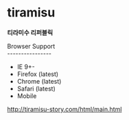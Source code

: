 # tiramisu
**티라미수 리퍼블릭**

Browser Support<br>
----------------<br>
- IE 9+-<br>
- Firefox (latest)<br>
- Chrome (latest)<br>
- Safari (latest)<br>
- Mobile

http://tiramisu-story.com/html/main.html
